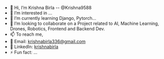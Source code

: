 - 👋 Hi, I’m Krishna Birla -- @Krishna9588
- 👀 I’m interested in ...
- 🌱 I’m currently learning Django, Pytorch...
- 💞️ I’m looking to collaborate on a Project related to AI, Machine Learning, Drones, Robotics, Frontend and Backend Dev. 
- 📫 To reach me,
- 💌 Email: krishnabirla336@gmail.com
- 🔗 LinkedIn: [krishnabirla](https://www.linkedin.com/in/krishnabirla)
- ⚡ Fun fact: ...

<!---
Krishna9588/Krishna9588 is a ✨ special ✨ repository because its `README.md` (this file) appears on your GitHub profile.
You can click the Preview link to take a look at your changes.
--->
